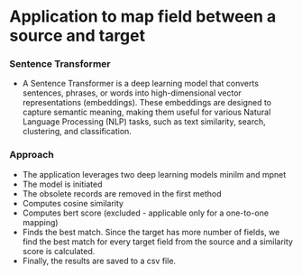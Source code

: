 # Application to map field between a source and target

### Sentence Transformer
- A Sentence Transformer is a deep learning model that converts sentences, phrases, or words into high-dimensional vector representations (embeddings). These embeddings are designed to capture semantic meaning, making them useful for various Natural Language Processing (NLP) tasks, such as text similarity, search, clustering, and classification.

### Approach
- The application leverages two deep learning models minilm and mpnet
- The model is initiated
- The obsolete records are removed in the first method
- Computes cosine similarity
- Computes bert score (excluded - applicable only for a one-to-one mapping)
- Finds the best match. Since the target has more number of fields, we find the best match for every target field from the source and a similarity score is calculated.
- Finally, the results are saved to a csv file.
